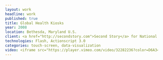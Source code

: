 ```yaml
---
layout: work
headline: work
published: true
title: Global Health Kiosks
year: 2008
location: Bethesda, Maryland U.S.
client: <a href="http://secondstory.com">Second Story</a> for National Library of Medicine
technologies: Flash, Actionscript 3.0
categories: touch-screen, data-visualization
video: <iframe src="https://player.vimeo.com/video/32282236?color=D6A34B" width="1024" height="576" frameborder="0" webkitallowfullscreen mozallowfullscreen allowfullscreen></iframe><p>Courtesy of<a href="https://vimeo.com/secondstory">Second Story</a></p>
---
```

